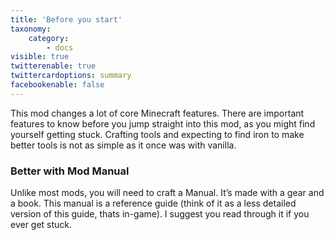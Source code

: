 ```yaml
---
title: 'Before you start'
taxonomy:
    category:
        - docs
visible: true
twitterenable: true
twittercardoptions: summary
facebookenable: false
---
```


This mod changes a lot of core Minecraft features. There are important features to know before you jump straight into this mod, as you might find yourself getting stuck. Crafting tools and expecting to find iron to make better tools is not as simple as it once was with vanilla.

### Better with Mod Manual
Unlike most mods, you will need to craft a Manual. It’s made with a gear and a book. This manual is a reference guide (think of it as a less detailed version of this guide, thats in-game). I suggest you read through it if you ever get stuck.
